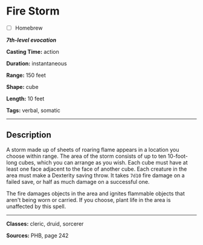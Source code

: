 # Fire Storm

- [ ] Homebrew

***7th-level evocation***

**Casting Time:** action

**Duration:** instantaneous

**Range:** 150 feet

**Shape:** cube

**Length:** 10 feet

**Tags:** verbal, somatic

---

## Description
A storm made up of sheets of roaring flame appears in a location you choose within range.
The area of the storm consists of up to ten 10-foot-long cubes, which you can arrange as you wish.
Each cube must have at least one face adjacent to the face of another cube.
Each creature in the area must make a Dexterity saving throw.
It takes `7d10` fire damage on a failed save, or half as much damage on a successful one.

The fire damages objects in the area and ignites flammable objects that aren't being worn or carried.
If you choose, plant life in the area is unaffected by this spell.

---

**Classes:** cleric, druid, sorcerer

**Sources:** PHB, page 242

